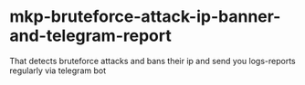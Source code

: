 # mkp-bruteforce-attack-ip-banner-and-telegram-report
That detects bruteforce attacks and bans their ip  and send you logs-reports regularly via telegram bot
